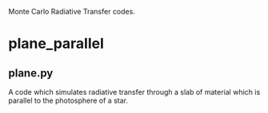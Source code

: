 Monte Carlo Radiative Transfer codes. 

# plane_parallel
## plane.py
   A code which simulates radiative transfer through a slab of material which is parallel to the photosphere of a star.

